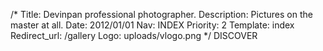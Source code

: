 /*
Title: Devinpan professional photographer.
Description: Pictures on the master at all.
Date: 2012/01/01
Nav: INDEX
Priority: 2
Template: index
Redirect_url: /gallery
Logo: uploads/vlogo.png
*/
DISCOVER